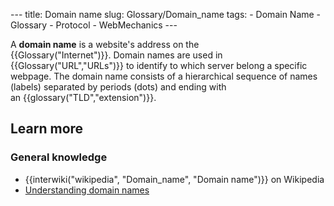 --- title: Domain name slug: Glossary/Domain_name tags: - Domain Name - Glossary - Protocol - WebMechanics ---

A **domain name** is a website's address on the {{Glossary("Internet")}}. Domain names are used in {{Glossary("URL","URLs")}} to identify to which server belong a specific webpage. The domain name consists of a hierarchical sequence of names (labels) separated by periods (dots) and ending with an {{glossary("TLD","extension")}}.

## Learn more

### General knowledge

- {{interwiki("wikipedia", "Domain\_name", "Domain name")}} on Wikipedia
- [Understanding domain names](/en-US/docs/Learn/Common_questions/What_is_a_domain_name)
